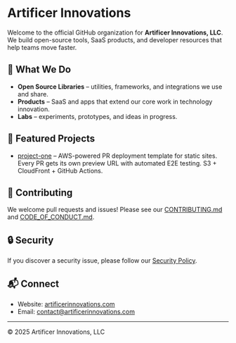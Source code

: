 # Artificer Innovations

Welcome to the official GitHub organization for **Artificer Innovations, LLC**.
We build open-source tools, SaaS products, and developer resources that help teams move faster.

## 🚀 What We Do
- **Open Source Libraries** – utilities, frameworks, and integrations we use and share.
- **Products** – SaaS and apps that extend our core work in technology innovation.
- **Labs** – experiments, prototypes, and ideas in progress.

## 🌟 Featured Projects
- [project-one](https://github.com/Artificer-Innovations/aws-static-site-pr-deployment) – AWS-powered PR deployment template for static sites. Every PR gets its own preview URL with automated E2E testing. S3 + CloudFront + GitHub Actions.

## 🤝 Contributing
We welcome pull requests and issues! Please see our [CONTRIBUTING.md](CONTRIBUTING.md) and [CODE_OF_CONDUCT.md](CODE_OF_CONDUCT.md).

## 🔒 Security
If you discover a security issue, please follow our [Security Policy](SECURITY.md).

## 📬 Connect
- Website: [artificerinnovations.com](https://artificerinnovations.com)
- Email: [contact@artificerinnovations.com](mailto:contact@artificerinnovations.com)


---
© 2025 Artificer Innovations, LLC
